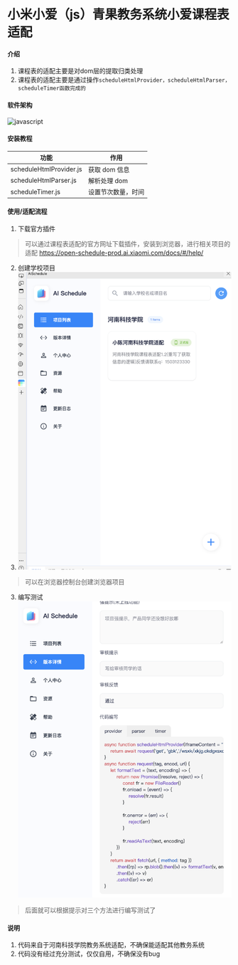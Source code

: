 # 小米小爱（js）青果教务系统小爱课程表适配

#### 介绍
1. 课程表的适配主要是对dom层的提取归类处理
2. 课程表的适配主要是通过操作`scheduleHtmlProvider，scheduleHtmlParser，scheduleTimer函数完成的`

#### 软件架构
![javascript](https://img.shields.io/badge/javascript-yellow.svg)



#### 安装教程

| 功能                      | 作用        | 
|-------------------------|-----------|
| scheduleHtmlProvider.js | 获取 dom 信息 |
| scheduleHtmlParser.js   | 解析处理 dom  | 
| scheduleTimer.js        | 设置节次数量，时间 |
#### 使用/适配流程

1.  下载官方插件
> 可以通过课程表适配的官方网址下载插件，安装到浏览器，进行相关项目的适配 <a href="https://open-schedule-prod.ai.xiaomi.com/docs/#/help/">https://open-schedule-prod.ai.xiaomi.com/docs/#/help/</a>
2. 创建学校项目
3. ![Alt Text](./img/index.png)
> 可以在浏览器控制台创建浏览器项目
3. 编写测试
![Alt Text](./img/dev.png)
> 后面就可以根据提示对三个方法进行编写测试了



#### 说明

1.  代码来自于河南科技学院教务系统适配，不确保能适配其他教务系统
2.  代码没有经过充分测试，仅仅自用，不确保没有bug